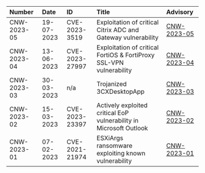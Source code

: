 
| Number | Date | ID | Title | Advisory | 
|:---|:---|:---|:---|:---|
| CNW-2023-05 | 19-07-2023 | CVE-2023-3519 | Exploitation of critical Citrix ADC and Gateway vulnerability | [CNW-2023-05](CVE-2023-3519_Citrix_ADC_Gateway.md) | 
| CNW-2023-04 | 13-06-2023 | CVE-2023-27997 | Exploitation of critical FortiOS & FortiProxy SSL-VPN vulnerability | [CNW-2023-04](CVE-2023-27997_FortiOS.md) | 
| CNW-2023-03 | 30-03-2023 | n/a | Trojanized 3CXDesktopApp | [CNW-2023-03](CVE-2023-XXXXX_3CX-DesktopApp.md) |
| CNW-2023-02 | 15-03-2023 | CVE-2023-23397 | Actively exploited critical EoP vulnerability in Microsoft Outlook | [CNW-2023-02](CVE-2023-23397.md) |
| CNW-2023-01 | 07-02-2023 | CVE-2021-21974 | ESXiArgs ransomware exploiting known vulnerability | [CNW-2023-01](CVE-2021-21974_VMware-ESXi.md) |
